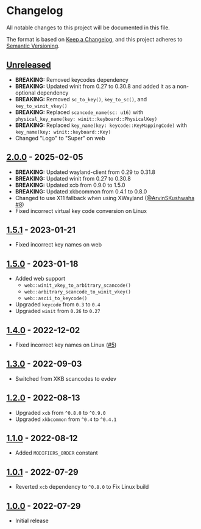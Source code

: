 # Changelog

All notable changes to this project will be documented in this file.

The format is based on [Keep a Changelog](https://keepachangelog.com/en/1.0.0/),
and this project adheres to [Semantic Versioning](https://semver.org/spec/v2.0.0.html).

[@ArvinSKushwaha]: https://github.com/ArvinSKushwaha

## [Unreleased]

- **BREAKING:** Removed keycodes dependency
- **BREAKING:** Updated winit from 0.27 to 0.30.8 and added it as a non-optional dependency
- **BREAKING:** Removed `sc_to_key()`, `key_to_sc()`, and `key_to_winit_vkey()`
- **BREAKING:** Replaced `scancode_name(sc: u16)` with `physical_key_name(key: winit::keyboard::PhysicalKey)`
- **BREAKING:** Replaced `key_name(key: keycode::KeyMappingCode)` with `key_name(key: winit::keyboard::Key)`
- Changed "Logo" to "Super" on web

## [2.0.0] - 2025-02-05

- **BREAKING:** Updated wayland-client from 0.29 to 0.31.8
- **BREAKING:** Updated winit from 0.27 to 0.30.8
- **BREAKING:** Updated xcb from 0.9.0 to 1.5.0
- **BREAKING:** Updated xkbcommon from 0.4.1 to 0.8.0
- Changed to use X11 fallback when using XWayland ([@ArvinSKushwaha] [#8](https://github.com/HactarCE/key-names/pull/8))
- Fixed incorrect virtual key code conversion on Linux

## [1.5.1] - 2023-01-21

- Fixed incorrect key names on web

## [1.5.0] - 2023-01-18

- Added web support
  - `web::winit_vkey_to_arbitrary_scancode()`
  - `web::arbitrary_scancode_to_winit_vkey()`
  - `web::ascii_to_keycode()`
- Upgraded `keycode` from `0.3` to `0.4`
- Upgraded `winit` from `0.26` to `0.27`

## [1.4.0] - 2022-12-02

- Fixed incorrect key names on Linux ([#5](https://github.com/HactarCE/key-names/issues/5))

## [1.3.0] - 2022-09-03

- Switched from XKB scancodes to evdev

## [1.2.0] - 2022-08-13

- Upgraded `xcb` from `^0.8.0` to `^0.9.0`
- Upgraded `xkbcommon` from `^0.4` to `^0.4.1`

## [1.1.0] - 2022-08-12

- Added `MODIFIERS_ORDER` constant

## [1.0.1] - 2022-07-29

- Reverted `xcb` dependency to `^0.8.0` to Fix Linux build

## [1.0.0] - 2022-07-29

- Initial release

[unreleased]: https://github.com/HactarCE/key-names/compare/v2.0.1...HEAD
[2.0.1]: https://github.com/HactarCE/key-names/compare/v2.0.0...v2.0.1
[2.0.0]: https://github.com/HactarCE/key-names/compare/v1.5.1...v2.0.0
[1.5.1]: https://github.com/HactarCE/key-names/compare/v1.5.0...v1.5.1
[1.5.0]: https://github.com/HactarCE/key-names/compare/v1.4.0...v1.5.0
[1.4.0]: https://github.com/HactarCE/key-names/compare/v1.3.0...v1.4.0
[1.3.0]: https://github.com/HactarCE/key-names/compare/v1.2.0...v1.3.0
[1.2.0]: https://github.com/HactarCE/key-names/compare/v1.1.0...v1.2.0
[1.1.0]: https://github.com/HactarCE/key-names/compare/v1.0.1...v1.1.0
[1.0.1]: https://github.com/HactarCE/key-names/compare/v1.0.0...v1.0.1
[1.0.0]: https://github.com/HactarCE/key-names/releases/tag/v1.0.0
